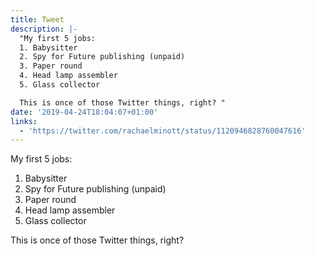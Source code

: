 ```yaml
---
title: Tweet
description: |-
  "My first 5 jobs:
  1. Babysitter
  2. Spy for Future publishing (unpaid)
  3. Paper round
  4. Head lamp assembler
  5. Glass collector

  This is once of those Twitter things, right? "
date: '2019-04-24T18:04:07+01:00'
links:
  - 'https://twitter.com/rachaelminott/status/1120946828760047616'
---
```

My first 5 jobs:
1. Babysitter
2. Spy for Future publishing (unpaid)
3. Paper round
4. Head lamp assembler
5. Glass collector

This is once of those Twitter things, right? 
